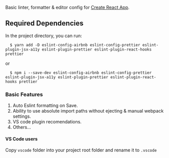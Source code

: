 Basic linter, formatter & editor config for [Create React App](https://github.com/facebook/create-react-app).

## Required Dependencies

In the project directory, you can run:

```shell
  $ yarn add -D eslint-config-airbnb eslint-config-prettier eslint-plugin-jsx-a11y eslint-plugin-prettier eslint-plugin-react-hooks prettier
```

or

```shell
  $ npm i --save-dev eslint-config-airbnb eslint-config-prettier eslint-plugin-jsx-a11y eslint-plugin-prettier eslint-plugin-react-hooks prettier
```

### Basic Features

1. Auto Eslint formatting on Save.
2. Ability to use absolute import paths without ejecting & manual webpack settings.
3. VS code plugin recomendations.
4. Others...

#### VS Code users

Copy `vscode` folder into your project root folder and rename it to `.vscode`
